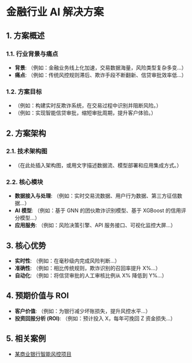 # 金融行业 AI 解决方案

## 1. 方案概述

### 1.1. 行业背景与痛点
*   **背景**: （例如：金融业务线上化加速，交易数据海量，风险类型复杂多变...）
*   **痛点**: （例如：传统风控规则滞后、欺诈手段不断翻新、信贷审批效率低...）

### 1.2. 方案目标
*   （例如：构建实时反欺诈系统，在交易过程中识别并阻断风险。）
*   （例如：实现智能信贷审批，缩短审批周期，提升客户体验。）

## 2. 方案架构

### 2.1. 技术架构图
*   （在此处插入架构图，或用文字描述数据流、模型部署和应用集成方式。）

### 2.2. 核心模块
*   **数据接入与处理**: （例如：实时交易流数据、用户行为数据、第三方征信数据...）
*   **AI 模型**: （例如：基于 GNN 的团伙欺诈识别模型、基于 XGBoost 的信用评分模型...）
*   **应用服务**: （例如：风险决策引擎、API 服务接口、可视化监控大屏...）

## 3. 核心优势

*   **实时性**: （例如：在毫秒级内完成风险判断...）
*   **准确性**: （例如：相比传统规则，欺诈识别的召回率提升 X%...）
*   **自动化**: （例如：将信贷审批的人工审核比例从 X% 降低到 Y%...）

## 4. 预期价值与 ROI

*   **客户价值**: （例如：为银行减少坏账损失，提升风控水平...）
*   **投资回报分析 (ROI)**: （例如：预计投入 X，每年可挽回 Z 资金损失...）

## 5. 相关案例
*   [某商业银行智能风控项目](./../03_客户案例与成功故事/案例_XX银行智能风控.md)
